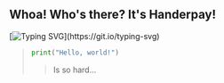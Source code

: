 ## **Whoa! Who's there? It's Handerpay!**

[![Typing SVG](https://readme-typing-svg.demolab.com?font=Determination+Sans&duration=1500&pause=1000&color=92F791&center=&vCenter=%D0%9B%D0%9E%D0%96%D0%AC&repeat=&random=&width=435&lines=i+dont+know+what+i+need+to+type+here;really...;i+think...;dog+rotating+10+hours...;fun+fact%3A+its+not+fun+fact...;fact%3A+its+%22Determination+sans%22+font;but+%22Arial%22+is+better...;oh;i+need+a+cookie;with+a+tea;goodbye!)](https://git.io/typing-svg)

>``` py
>print("Hello, world!")
>```
>> Is so hard...
